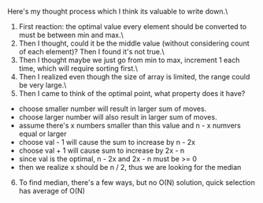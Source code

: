 Here's my thought process which I think its valuable to write down.\
1. First reaction: the optimal value every element should be converted to must be between min and max.\
2. Then I thought, could it be the middle value (without considering count of each element)? Then I found it's not true.\
3. Then I thought maybe we just go from min to max, increment 1 each time, which will require sorting first.\
4. Then I realized even though the size of array is limited, the range could be very large.\
5. Then I came to think of the optimal point, what property does it have?
* choose smaller number will result in larger sum of moves.
* choose larger number will also result in larger sum of moves.
* assume there's x numbers smaller than this value and n - x numvers equal or larger
* choose val - 1 will cause the sum to increase by n - 2x
* choose val + 1 will cause sum to increase by 2x - n
* since val is the optimal, n - 2x and 2x - n must be >= 0
* then we realize x should be n / 2, thus we are looking for the median
6. To find median, there's a few ways, but no O(N) solution, quick selection has average of O(N)

